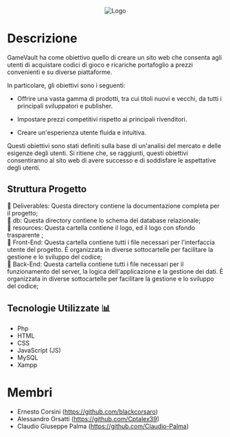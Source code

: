 <div align="center">
  <img src="https://github.com/Claudio-Palma/GameVault/assets/109042621/6aa750df-fc1f-45ed-ad72-256a4b5c58f0" alt="Logo">
</div>

# Descrizione
GameVault ha come obiettivo quello di creare un sito web che consenta agli utenti di acquistare codici di gioco e ricariche portafoglio a prezzi convenienti e su diverse piattaforme.

In particolare, gli obiettivi sono i seguenti:

  - Offrire una vasta gamma di prodotti, tra cui titoli nuovi e vecchi, da tutti i principali sviluppatori e publisher.
  
  - Impostare prezzi competitivi rispetto ai principali rivenditori.
  
  - Creare un'esperienza utente fluida e intuitiva.

Questi obiettivi sono stati definiti sulla base di un'analisi del mercato e delle esigenze degli utenti. Si ritiene che, se raggiunti, questi obiettivi consentiranno al sito web di avere successo e di soddisfare le aspettative degli utenti.

## Struttura Progetto  
📁 Deliverables: Questa directory contiene la documentazione completa per il progetto;   
📁 db: Questa directory contiene lo schema del database relazionale;    
📁 resources: Questa cartella contiene il logo, ed il logo con sfondo trasparente ;    
📁 Front-End: Questa cartella contiene tutti i file necessari per l'interfaccia utente del progetto. È organizzata in diverse sottocartelle per facilitare la gestione e lo sviluppo del codice;    
📁 Back-End: Questa cartella contiene tutti i file necessari per il funzionamento del server, la logica dell'applicazione e la gestione dei dati. È organizzata in diverse sottocartelle per facilitare la gestione e lo sviluppo del codice; 

## Tecnologie Utilizzate 📊
+ Php
+ HTML
+ CSS
+ JavaScript (JS)
+ MySQL
+ Xampp
  
# Membri
* Ernesto Corsini (https://github.com/blackcorsaro)
* Alessandro Orsatti (https://github.com/Cptalex39)
* Claudio Giuseppe Palma (https://github.com/Claudio-Palma)
